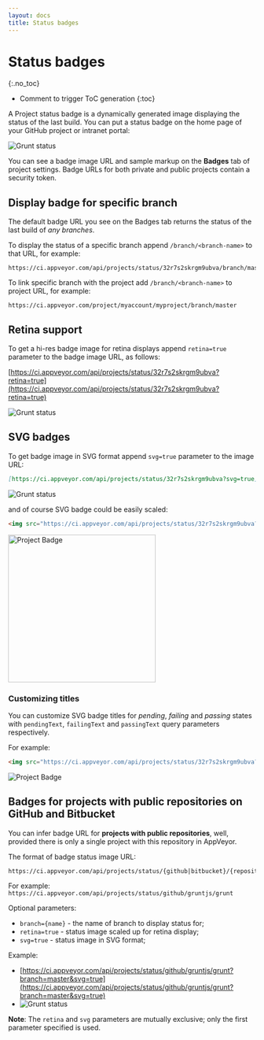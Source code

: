```yaml
---
layout: docs
title: Status badges
---
```


<!-- markdownlint-disable MD022 MD032 -->
# Status badges
{:.no_toc}

* Comment to trigger ToC generation
{:toc}
<!-- markdownlint-enable MD022 MD032 -->

A Project status badge is a dynamically generated image displaying the status of the last build. You can put a status badge on the home page of your GitHub project or intranet portal:

![Grunt status](https://ci.appveyor.com/api/projects/status/32r7s2skrgm9ubva)

You can see a badge image URL and sample markup on the **Badges** tab of project settings. Badge URLs for both private and public projects contain a security token.

## Display badge for specific branch

The default badge URL you see on the Badges tab returns the status of the last build of *any branches*.

To display the status of a specific branch append `/branch/<branch-name>` to that URL, for example:

```text
https://ci.appveyor.com/api/projects/status/32r7s2skrgm9ubva/branch/master
```

To link specific branch with the project add `/branch/<branch-name>` to project URL, for example:

```text
https://ci.appveyor.com/project/myaccount/myproject/branch/master
```

## Retina support

To get a hi-res badge image for retina displays append `retina=true` parameter to the badge image URL, as follows:

[https://ci.appveyor.com/api/projects/status/32r7s2skrgm9ubva?retina=true](https://ci.appveyor.com/api/projects/status/32r7s2skrgm9ubva?retina=true)

![Grunt status](https://ci.appveyor.com/api/projects/status/32r7s2skrgm9ubva?retina=true)

## SVG badges

To get badge image in SVG format append `svg=true` parameter to the image URL:

```markdown
[https://ci.appveyor.com/api/projects/status/32r7s2skrgm9ubva?svg=true](https://ci.appveyor.com/api/projects/status/32r7s2skrgm9ubva?svg=true)
```

![Grunt status](https://ci.appveyor.com/api/projects/status/32r7s2skrgm9ubva?svg=true)

and of course SVG badge could be easily scaled:

```html
<img src="https://ci.appveyor.com/api/projects/status/32r7s2skrgm9ubva?svg=true" alt="Project Badge" width="300">
```

<img src="https://ci.appveyor.com/api/projects/status/32r7s2skrgm9ubva?svg=true" alt="Project Badge" width="300">

### Customizing titles

You can customize SVG badge titles for *pending*, *failing* and *passing* states with `pendingText`, `failingText` and `passingText` query parameters respectively.

For example:

```html
<img src="https://ci.appveyor.com/api/projects/status/32r7s2skrgm9ubva?svg=true&passingText=master%20-%20OK" alt="Project Badge">
```

<img src="https://ci.appveyor.com/api/projects/status/32r7s2skrgm9ubva?svg=true&passingText=master%20-%20OK" alt="Project Badge">

## Badges for projects with public repositories on GitHub and Bitbucket

You can infer badge URL for **projects with public repositories**, well, provided there is only a single project with this repository in AppVeyor.

The format of badge status image URL:

```text
https://ci.appveyor.com/api/projects/status/{github|bitbucket}/{repository}
```

For example: `https://ci.appveyor.com/api/projects/status/github/gruntjs/grunt`

Optional parameters:

* `branch={name}` - the name of branch to display status for;
* `retina=true` - status image scaled up for retina display;
* `svg=true` - status image in SVG format;

Example:

* [https://ci.appveyor.com/api/projects/status/github/gruntjs/grunt?branch=master&svg=true](https://ci.appveyor.com/api/projects/status/github/gruntjs/grunt?branch=master&svg=true)
* ![Grunt status](https://ci.appveyor.com/api/projects/status/github/gruntjs/grunt?branch=master&svg=true)

**Note**: The `retina` and `svg` parameters are mutually exclusive; only the first parameter specified is used.
